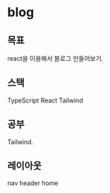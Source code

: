 # blog

## 목표
 react을 이용해서 블로그 만들어보기.

## 스택
TypeScript
React
Tailwind

## 공부
Tailwind.

## 레이아웃
nav
header
home
